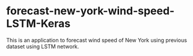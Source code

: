 # forecast-new-york-wind-speed-LSTM-Keras
This is an application to forecast wind speed of New York using previous dataset using LSTM network.
